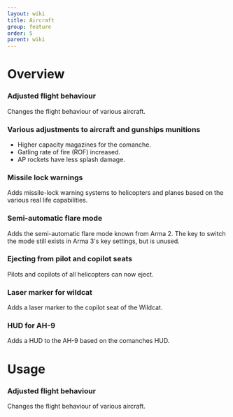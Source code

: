 ```yaml
---
layout: wiki
title: Aircraft
group: feature
order: 5
parent: wiki
---
```


# Overview

### Adjusted flight behaviour
Changes the flight behaviour of various aircraft.

### Various adjustments to aircraft and gunships munitions
- Higher capacity magazines for the comanche.
- Gatling rate of fire (ROF) increased.
- AP rockets have less splash damage.

### Missile lock warnings
Adds missile-lock warning systems to helicopters and planes based on the various real life capabilities.

### Semi-automatic flare mode
Adds the semi-automatic flare mode known from Arma 2. The key to switch the mode still exists in Arma 3's key settings, but is unused.

### Ejecting from pilot and copilot seats
Pilots and copilots of all helicopters can now eject.

### Laser marker for wildcat
Adds a laser marker to the copilot seat of the Wildcat.

### HUD for AH-9
Adds a HUD to the AH-9 based on the comanches HUD.


# Usage

### Adjusted flight behaviour
Changes the flight behaviour of various aircraft.
